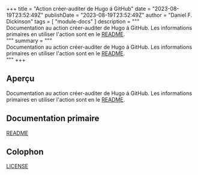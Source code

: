 +++
title = "Action créer-auditer de Hugo á GitHub"
date = "2023-08-19T23:52:49Z"
publishDate = "2023-08-19T23:52:49Z"
author = "Daniel F. Dickinson"
tags = [
	"module-docs"
]
description = """\
Documentation au action créer-auditer de Hugo á GitHub. Les informations \
primaires en utiliser l'action sont en le [README](README.fr.md). \
"""
summary = """\
Documentation au action créer-auditer de Hugo á GitHub. Les informations \
primaires en utiliser l'action sont en le [README](README.fr.md). \
"""
+++

## Aperçu

Documentation au action créer-auditer de Hugo á GitHub. Les informations
primaires en utiliser l'action sont en le [README](README.fr.md).

## Documentation primaire

[README](README.fr.md)  

## Colophon

[LICENSE](LICENSE)
